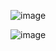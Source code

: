 ![image](https://github.com/TheMostafax/My-Snake-Game/assets/81190585/f658a4ed-454f-4a87-b1e4-59926124584c)


![image](https://github.com/TheMostafax/My-Snake-Game/assets/81190585/e83d68ab-be53-4be6-9695-dba1a3ae390c)

